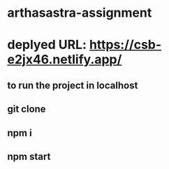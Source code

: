 # arthasastra-assignment

# deplyed URL: https://csb-e2jx46.netlify.app/

## to run the project in localhost

## git clone <repo url>

## npm i

## npm start
